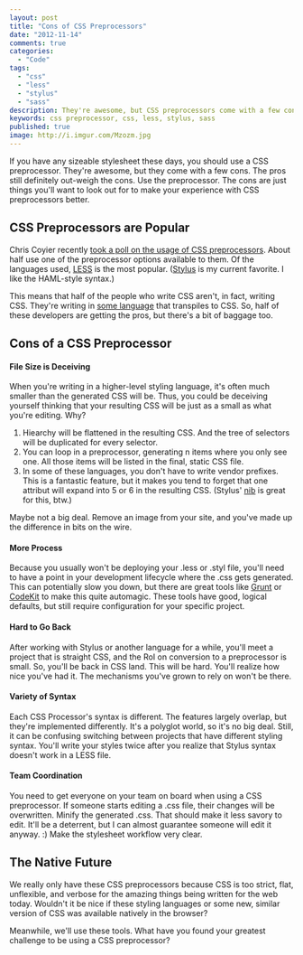 ```yaml
---
layout: post
title: "Cons of CSS Preprocessors"
date: "2012-11-14"
comments: true
categories:
  - "Code"
tags:
  - "css"
  - "less"
  - "stylus"
  - "sass"
description: They're awesome, but CSS preprocessors come with a few cons.  Don't dump your preprocessor, just work through the cons.
keywords: css preprocessor, css, less, stylus, sass
published: true
image: http://i.imgur.com/Mzozm.jpg
---
```


If you have any sizeable stylesheet these days, you should use a CSS preprocessor.  They're awesome, but they come with a few cons.  The pros still definitely out-weigh the cons.  Use the preprocessor.  The cons are just things you'll want to look out for to make your experience with CSS preprocessors better.

<!--more-->

## CSS Preprocessors are Popular

Chris Coyier recently [took a poll on the usage of CSS preprocessors](http://css-tricks.com/poll-results-popularity-of-css-preprocessors/).  About half use one of the preprocessor options available to them.  Of the languages used, [LESS](http://lesscss.org/) is the most popular.  ([Stylus](http://learnboost.github.com/stylus/) is my current favorite.  I like the HAML-style syntax.)

This means that half of the people who write CSS aren't, in fact, writing CSS.  They're writing in [some language](http://net.tutsplus.com/tutorials/html-css-techniques/sass-vs-less-vs-stylus-a-preprocessor-shootout/) that transpiles to CSS.  So, half of these developers are getting the pros, but there's a bit of baggage too.  

## Cons of a CSS Preprocessor

#### File Size is Deceiving

When you're writing in a higher-level styling language, it's often much smaller than the generated CSS will be.  Thus, you could be deceiving yourself thinking that your resulting CSS will be just as a small as what you're editing.  Why?  

1. Hiearchy will be flattened in the resulting CSS.  And the tree of selectors will be duplicated for every selector.
2. You can loop in a preprocessor, generating n items where you only see one.  All those items will be listed in the final, static CSS file.
3. In some of these languages, you don't have to write vendor prefixes.  This is a fantastic feature, but it makes you tend to forget that one attribut will expand into 5 or 6 in the resulting CSS. (Stylus' [nib](https://github.com/visionmedia/nib) is great for this, btw.)

Maybe not a big deal.  Remove an image from your site, and you've made up the difference in bits on the wire.

#### More Process

Because you usually won't be deploying your .less or .styl file, you'll need to have a point in your development lifecycle where the .css gets generated.  This can potentially slow you down, but there are great tools like [Grunt](https://github.com/gruntjs/grunt-contrib-stylus/) or [CodeKit](http://incident57.com/codekit/) to make this quite automagic.  These tools have good, logical defaults, but still require configuration for your specific project.

#### Hard to Go Back

After working with Stylus or another language for a while, you'll meet a project that is straight CSS, and the RoI on conversion to a preprocessor is small.  So, you'll be back in CSS land.  This will be hard.  You'll realize how nice you've had it.  The mechanisms you've grown to rely on won't be there.

#### Variety of Syntax

Each CSS Processor's syntax is different.  The features largely overlap, but they're implemented differently.  It's a polyglot world, so it's no big deal.  Still, it can be confusing switching between projects that have different styling syntax.  You'll write your styles twice after you realize that Stylus syntax doesn't work in a LESS file.

#### Team Coordination

You need to get everyone on your team on board when using a CSS preprocessor.  If someone starts editing a .css file, their changes will be overwritten.  Minify the generated .css.  That should make it less savory to edit.  It'll be a deterrent, but I can almost guarantee someone will edit it anyway. :)  Make the stylesheet workflow very clear.

## The Native Future

We really only have these CSS preprocessors because CSS is too strict, flat, unflexible, and verbose for the amazing things being written for the web today.  Wouldn't it be nice if these styling languages or some new, similar version of CSS was available natively in the browser?

Meanwhile, we'll use these tools.  What have you found your greatest challenge to be using a CSS preprocessor?
